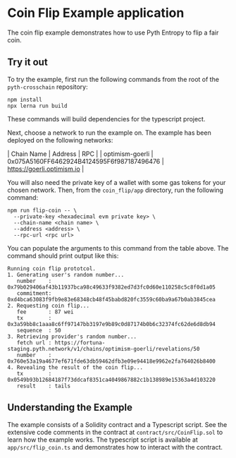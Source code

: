 # Coin Flip Example application

The coin flip example demonstrates how to use Pyth Entropy to flip a fair coin.

## Try it out

To try the example, first run the following commands from the root of the `pyth-crosschain` repository:

```shell
npm install
npx lerna run build
```

These commands will build dependencies for the typescript project.

Next, choose a network to run the example on.
The example has been deployed on the following networks:

| Chain Name | Address | RPC |
| optimism-goerli | 0x075A5160FF6462924B4124595F6f987187496476 | https://goerli.optimism.io |

You will also need the private key of a wallet with some gas tokens for your chosen network.
Then, from the `coin_flip/app` directory, run the following command:

```
npm run flip-coin -- \
  --private-key <hexadecimal evm private key> \
  --chain-name <chain name> \
  --address <address> \
  --rpc-url <rpc url>
```

You can populate the arguments to this command from the table above.
The command should print output like this:

```text
Running coin flip prototcol.
1. Generating user's random number...
   number    : 0x79b029406af43b11937bca98c49633f9382ed7d3fc0d60e110258c5c8f0d1a05
   commitment: 0xd4bca63083f9fb9e83e68348cb48f45babd820fc3559c60ba9a67b0ab3845cea
2. Requesting coin flip...
   fee       : 87 wei
   tx        : 0x3a59bb8c1aaa8c6ff97147bb3197e9b89c0d87174b0b6c32374fc62de6d8db94
   sequence  : 50
3. Retrieving provider's random number...
   fetch url : https://fortuna-staging.pyth.network/v1/chains/optimism-goerli/revelations/50
   number    : 0x760e53a19a4677ef671fde63db59462dfb3e09e94418e9962e2fa764026b8400
4. Revealing the result of the coin flip...
   tx        : 0x0549b93b12684187f73ddcaf8351ca4049867882c1b138989e15363a4d103220
   result    : tails
```

## Understanding the Example

The example consists of a Solidity contract and a Typescript script.
See the extensive code comments in the contract at `contract/src/CoinFlip.sol` to learn how the example works.
The typescript script is available at `app/src/flip_coin.ts` and demonstrates how to interact with the contract.
